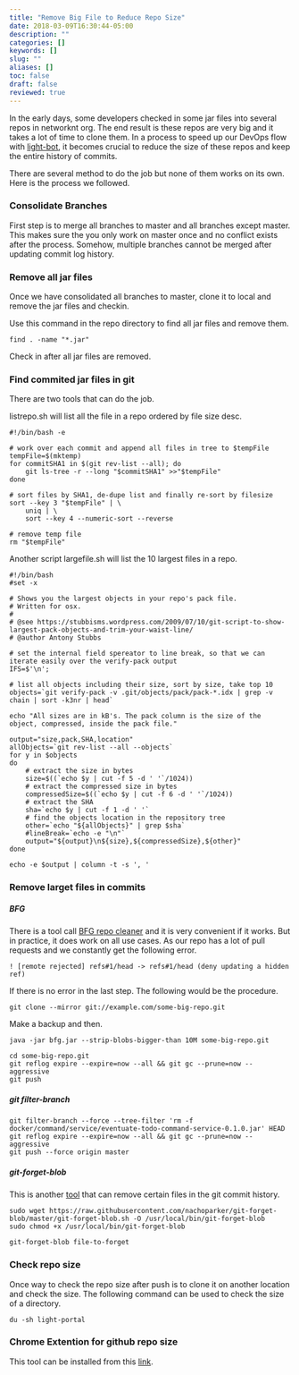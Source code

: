 ```yaml
---
title: "Remove Big File to Reduce Repo Size"
date: 2018-03-09T16:30:44-05:00
description: ""
categories: []
keywords: []
slug: ""
aliases: []
toc: false
draft: false
reviewed: true 
---
```


In the early days, some developers checked in some jar files into several repos in networknt org. The
end result is these repos are very big and it takes a lot of time to clone them. In a process to speed
up our DevOps flow with [light-bot][], it becomes crucial to reduce the size of these repos and keep
the entire history of commits. 

There are several method to do the job but none of them works on its own. Here is the process we followed.


### Consolidate Branches

First step is to merge all branches to master and all branches except master. This makes sure the you
only work on master once and no conflict exists after the process. Somehow, multiple branches cannot
be merged after updating commit log history. 


### Remove all jar files

Once we have consolidated all branches to master, clone it to local and remove the jar files and checkin.

Use this command in the repo directory to find all jar files and remove them. 

```
find . -name "*.jar"
``` 

Check in after all jar files are removed. 

### Find commited jar files in git

There are two tools that can do the job. 

listrepo.sh will list all the file in a repo ordered by file size desc.  

```
#!/bin/bash -e

# work over each commit and append all files in tree to $tempFile
tempFile=$(mktemp)
for commitSHA1 in $(git rev-list --all); do
	git ls-tree -r --long "$commitSHA1" >>"$tempFile"
done

# sort files by SHA1, de-dupe list and finally re-sort by filesize
sort --key 3 "$tempFile" | \
	uniq | \
	sort --key 4 --numeric-sort --reverse

# remove temp file
rm "$tempFile"

```

Another script largefile.sh will list the 10 largest files in a repo.

```
#!/bin/bash
#set -x

# Shows you the largest objects in your repo's pack file.
# Written for osx.
#
# @see https://stubbisms.wordpress.com/2009/07/10/git-script-to-show-largest-pack-objects-and-trim-your-waist-line/
# @author Antony Stubbs

# set the internal field spereator to line break, so that we can iterate easily over the verify-pack output
IFS=$'\n';

# list all objects including their size, sort by size, take top 10
objects=`git verify-pack -v .git/objects/pack/pack-*.idx | grep -v chain | sort -k3nr | head`

echo "All sizes are in kB's. The pack column is the size of the object, compressed, inside the pack file."

output="size,pack,SHA,location"
allObjects=`git rev-list --all --objects`
for y in $objects
do
    # extract the size in bytes
    size=$((`echo $y | cut -f 5 -d ' '`/1024))
    # extract the compressed size in bytes
    compressedSize=$((`echo $y | cut -f 6 -d ' '`/1024))
    # extract the SHA
    sha=`echo $y | cut -f 1 -d ' '`
    # find the objects location in the repository tree
    other=`echo "${allObjects}" | grep $sha`
    #lineBreak=`echo -e "\n"`
    output="${output}\n${size},${compressedSize},${other}"
done

echo -e $output | column -t -s ', '
``` 

### Remove larget files in commits

##### BFG
There is a tool call [BFG repo cleaner][] and it is very convenient if it works. But in practice, it does
work on all use cases. As our repo has a lot of pull requests and we constantly get the following error. 

```
! [remote rejected] refs#1/head -> refs#1/head (deny updating a hidden ref)
``` 

If there is no error in the last step. The following would be the procedure. 

```
git clone --mirror git://example.com/some-big-repo.git
```  
Make a backup and then. 

```
java -jar bfg.jar --strip-blobs-bigger-than 10M some-big-repo.git
```

```
cd some-big-repo.git
git reflog expire --expire=now --all && git gc --prune=now --aggressive
git push
```

##### git filter-branch 

```
git filter-branch --force --tree-filter 'rm -f docker/command/service/eventuate-todo-command-service-0.1.0.jar' HEAD
git reflog expire --expire=now --all && git gc --prune=now --aggressive
git push --force origin master
```

##### git-forget-blob

This is another [tool][] that can remove certain files in the git commit history. 

```
sudo wget https://raw.githubusercontent.com/nachoparker/git-forget-blob/master/git-forget-blob.sh -O /usr/local/bin/git-forget-blob
sudo chmod +x /usr/local/bin/git-forget-blob
```

```
git-forget-blob file-to-forget
```
 
### Check repo size

Once way to check the repo size after push is to clone it on another location and check the size. The
following command can be used to check the size of a directory. 

```
du -sh light-portal
```

### Chrome Extention for github repo size

This tool can be installed from this [link][]. 

[light-bot]: /tool/light-bot/
[BFG repo cleaner]: https://rtyley.github.io/bfg-repo-cleaner/
[tool]: https://ownyourbits.com/2017/01/18/completely-remove-a-file-from-a-git-repository-with-git-forget-blob/
[link]: https://chrome.google.com/webstore/detail/github-repository-size/apnjnioapinblneaedefcnopcjepgkci?hl=en
